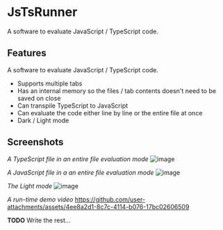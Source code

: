 # JsTsRunner
A software to evaluate JavaScript / TypeScript code.

## Features
A software to evaluate JavaScript / TypeScript code.
* Supports multiple tabs
* Has an internal memory so the files / tab contents doesn't need to be saved on close
* Can transpile TypeScript to JavaScript
* Can evaluate the code either line by line or the entire file at once
* Dark / Light mode

## Screenshots
*A TypeScript file in an entire file evaluation mode*
![image](https://github.com/user-attachments/assets/2a064cb9-32ca-4878-8c9d-c79a7bf82c99)

*A JavaScript file in a an entire file evaluation mode*
![image](https://github.com/user-attachments/assets/489d1b3b-a346-4c86-b738-53c26b3dec72)

*The Light mode*
![image](https://github.com/user-attachments/assets/037511aa-4346-4e4e-82b8-654d042f0086)

*A run-time demo video*
https://github.com/user-attachments/assets/4ee8a2d1-8c7c-4114-b076-17bc02606509


**TODO**
Write the rest...
